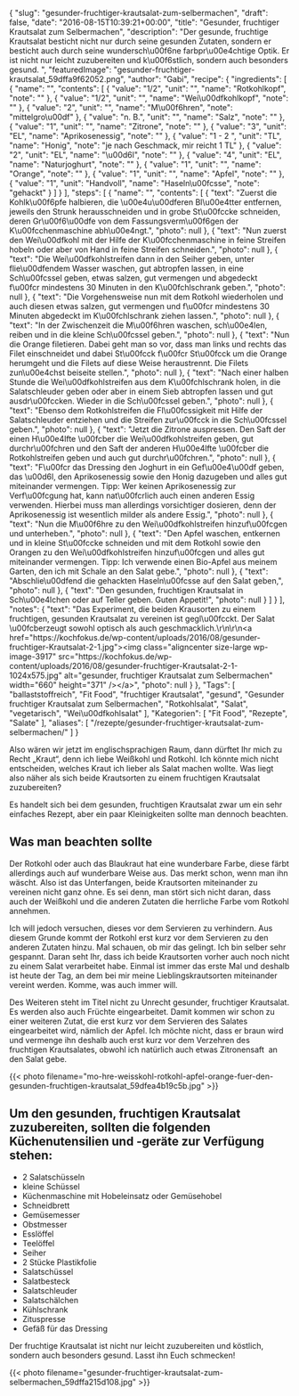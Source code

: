 {
    "slug": "gesunder-fruchtiger-krautsalat-zum-selbermachen",
    "draft": false,
    "date": "2016-08-15T10:39:21+00:00",
    "title": "Gesunder, fruchtiger Krautsalat zum Selbermachen",
    "description": "Der gesunde, fruchtige Krautsalat besticht nicht nur durch seine gesunden Zutaten, sondern er besticht auch durch seine wundersch\u00f6ne farbpr\u00e4chtige Optik. Er ist nicht nur leicht zuzubereiten und k\u00f6stlich, sondern auch besonders gesund. ",
    "featuredImage": "gesunder-fruchtiger-krautsalat_59dffa9f62052.png",
    "author": "Gabi",
    "recipe": {
        "ingredients": [
            {
                "name": "",
                "contents": [
                    {
                        "value": "1\/2",
                        "unit": "",
                        "name": "Rotkohlkopf",
                        "note": ""
                    },
                    {
                        "value": "1\/2",
                        "unit": "",
                        "name": "Wei\u00dfkohlkopf",
                        "note": ""
                    },
                    {
                        "value": "2",
                        "unit": "",
                        "name": "M\u00f6hren",
                        "note": "mittelgro\u00df"
                    },
                    {
                        "value": "n. B.",
                        "unit": "",
                        "name": "Salz",
                        "note": ""
                    },
                    {
                        "value": "1",
                        "unit": "",
                        "name": "Zitrone",
                        "note": ""
                    },
                    {
                        "value": "3",
                        "unit": "EL",
                        "name": "Aprikosenessig",
                        "note": ""
                    },
                    {
                        "value": "1 - 2 ",
                        "unit": "TL",
                        "name": "Honig",
                        "note": "je nach Geschmack, mir reicht 1 TL"
                    },
                    {
                        "value": "2",
                        "unit": "EL",
                        "name": "\u00d6l",
                        "note": ""
                    },
                    {
                        "value": "4",
                        "unit": "EL",
                        "name": "Naturjoghurt",
                        "note": ""
                    },
                    {
                        "value": "1",
                        "unit": "",
                        "name": "Orange",
                        "note": ""
                    },
                    {
                        "value": "1",
                        "unit": "",
                        "name": "Apfel",
                        "note": ""
                    },
                    {
                        "value": "1",
                        "unit": "Handvoll",
                        "name": "Haseln\u00fcsse",
                        "note": "gehackt"
                    }
                ]
            }
        ],
        "steps": [
            {
                "name": "",
                "contents": [
                    {
                        "text": "Zuerst die Kohlk\u00f6pfe halbieren, die \u00e4u\u00dferen Bl\u00e4tter entfernen, jeweils den Strunk herausschneiden und in grobe St\u00fccke schneiden, deren Gr\u00f6\u00dfe von dem Fassungsverm\u00f6gen der K\u00fcchenmaschine abh\u00e4ngt.",
                        "photo": null
                    },
                    {
                        "text": "Nun zuerst den Wei\u00dfkohl mit der Hilfe der K\u00fcchenmaschine in feine Streifen hobeln oder aber von Hand in feine Streifen schneiden.",
                        "photo": null
                    },
                    {
                        "text": "Die Wei\u00dfkohlstreifen dann in den Seiher geben, unter flie\u00dfendem Wasser waschen, gut abtropfen lassen, in eine Sch\u00fcssel geben, etwas salzen,  gut vermengen und abgedeckt f\u00fcr mindestens 30 Minuten in den K\u00fchlschrank geben.",
                        "photo": null
                    },
                    {
                        "text": "Die Vorgehensweise nun mit dem Rotkohl wiederholen und auch diesen etwas salzen, gut vermengen und f\u00fcr mindestens 30 Minuten abgedeckt im K\u00fchlschrank ziehen lassen.",
                        "photo": null
                    },
                    {
                        "text": "In der Zwischenzeit die M\u00f6hren waschen, sch\u00e4len, reiben und in die kleine Sch\u00fcssel geben.",
                        "photo": null
                    },
                    {
                        "text": "Nun die Orange filetieren. Dabei geht man so vor, dass man links und rechts das Filet einschneidet und dabei St\u00fcck f\u00fcr St\u00fcck um die Orange herumgeht und die Filets auf diese Weise heraustrennt. Die Filets zun\u00e4chst beiseite stellen.",
                        "photo": null
                    },
                    {
                        "text": "Nach einer halben Stunde die Wei\u00dfkohlstreifen aus dem K\u00fchlschrank holen, in die Salatschleuder geben oder aber in einem Sieb abtropfen lassen und gut ausdr\u00fccken. Wieder in die Sch\u00fcssel geben.",
                        "photo": null
                    },
                    {
                        "text": "Ebenso dem Rotkohlstreifen die Fl\u00fcssigkeit mit Hilfe der Salatschleuder entziehen und die Streifen zur\u00fcck in die Sch\u00fcssel geben.",
                        "photo": null
                    },
                    {
                        "text": "Jetzt die Zitrone auspressen. Den Saft der einen H\u00e4lfte \u00fcber die Wei\u00dfkohlstreifen geben,  gut durchr\u00fchren und den Saft der anderen H\u00e4lfte \u00fcber die Rotkohlstreifen geben und auch gut durchr\u00fchren.",
                        "photo": null
                    },
                    {
                        "text": "F\u00fcr das Dressing den Joghurt in ein Gef\u00e4\u00df geben, das \u00d6l, den Aprikosenessig sowie den Honig dazugeben und alles gut miteinander vermengen. Tipp: Wer keinen Aprikosenessig zur Verf\u00fcgung hat, kann nat\u00fcrlich auch einen anderen Essig verwenden. Hierbei muss man allerdings vorsichtiger dosieren, denn der Aprikosenessig ist wesentlich milder als andere Essig.",
                        "photo": null
                    },
                    {
                        "text": "Nun die M\u00f6hre zu den Wei\u00dfkohlstreifen hinzuf\u00fcgen und unterheben.",
                        "photo": null
                    },
                    {
                        "text": "Den Apfel waschen, entkernen und in kleine St\u00fccke schneiden und mit dem Rotkohl sowie den Orangen zu den Wei\u00dfkohlstreifen hinzuf\u00fcgen und alles gut miteinander vermengen. Tipp: Ich verwende einen Bio-Apfel aus meinem Garten, den ich mit Schale an den Salat gebe.",
                        "photo": null
                    },
                    {
                        "text": "Abschlie\u00dfend die gehackten Haseln\u00fcsse auf den Salat geben,",
                        "photo": null
                    },
                    {
                        "text": "Den gesunden, fruchtigen Krautsalat in Sch\u00e4lchen oder auf Teller geben. Guten Appetit!",
                        "photo": null
                    }
                ]
            }
        ],
        "notes": {
            "text": "Das Experiment, die beiden Krausorten zu einem fruchtigen, gesunden Krautsalat zu vereinen ist gegl\u00fcckt. Der Salat \u00fcberzeugt sowohl optisch als auch geschmacklich.\r\n\r\n<a href=\"https:\/\/kochfokus.de\/wp-content\/uploads\/2016\/08\/gesunder-fruchtiger-Krautsalat-2-1.jpg\"><img class=\"aligncenter size-large wp-image-3917\" src=\"https:\/\/kochfokus.de\/wp-content\/uploads\/2016\/08\/gesunder-fruchtiger-Krautsalat-2-1-1024x575.jpg\" alt=\"gesunder, fruchtiger Krautsalat zum Selbermachen\" width=\"660\" height=\"371\" \/><\/a>",
            "photo": null
        }
    },
    "Tags": [
        "ballaststoffreich",
        "Fit Food",
        "fruchtiger Krautsalat",
        "gesund",
        "Gesunder fruchtiger Krautsalat zum Selbermachen",
        "Rotkohlsalat",
        "Salat",
        "vegetarisch",
        "Wei\u00dfkohlsalat"
    ],
    "Kategorien": [
        "Fit Food",
        "Rezepte",
        "Salate"
    ],
    "aliases": [
        "\/rezepte\/gesunder-fruchtiger-krautsalat-zum-selbermachen\/"
    ]
}

Also wären wir jetzt im englischsprachigen Raum, dann dürftet Ihr mich zu Recht &#8222;Kraut&#8220;, denn ich liebe Weißkohl und Rotkohl. Ich könnte mich nicht entscheiden, welches Kraut ich lieber als Salat machen wollte. Was liegt also näher als sich beide Krautsorten zu einem fruchtigen Krautsalat zuzubereiten?

Es handelt sich bei dem gesunden, fruchtigen Krautsalat zwar um ein sehr einfaches Rezept, aber ein paar Kleinigkeiten sollte man dennoch beachten.

 

## Was man beachten sollte

Der Rotkohl oder auch das Blaukraut hat eine wunderbare Farbe, diese färbt allerdings auch auf wunderbare Weise aus. Das merkt schon, wenn man ihn wäscht. Also ist das Unterfangen, beide Krautsorten miteinander zu vereinen nicht ganz ohne. Es sei denn, man stört sich nicht daran, dass auch der Weißkohl und die anderen Zutaten die herrliche Farbe vom Rotkohl annehmen.

Ich will jedoch versuchen, dieses vor dem Servieren zu verhindern. Aus diesem Grunde kommt der Rotkohl erst kurz vor dem Servieren zu den anderen Zutaten hinzu. Mal schauen, ob mir das gelingt. Ich bin selber sehr gespannt. Daran seht Ihr, dass ich beide Krautsorten vorher auch noch nicht zu einem Salat verarbeitet habe. Einmal ist immer das erste Mal und deshalb ist heute der Tag, an dem bei mir meine Lieblingskrautsorten miteinander vereint werden. Komme, was auch immer will.

Des Weiteren steht im Titel nicht zu Unrecht gesunder, fruchtiger Krautsalat. Es werden also auch Früchte eingearbeitet. Damit kommen wir schon zu einer weiteren Zutat, die erst kurz vor dem Servieren des Salates eingearbeitet wird, nämlich der Apfel. Ich möchte nicht, dass er braun wird und vermenge ihn deshalb auch erst kurz vor dem Verzehren des fruchtigen Krautsalates, obwohl ich natürlich auch etwas Zitronensaft  an den Salat gebe.

 

{{< photo filename="mo-hre-weisskohl-rotkohl-apfel-orange-fuer-den-gesunden-fruchtigen-krautsalat_59dfea4b19c5b.jpg" >}}

## 

## Um den gesunden, fruchtigen Krautsalat zuzubereiten, sollten die folgenden Küchenutensilien und -geräte zur Verfügung stehen:

 * 2 Salatschüsseln
 * kleine Schüssel
 * Küchenmaschine mit Hobeleinsatz oder Gemüsehobel
 * Schneidbrett
 * Gemüsemesser
 * Obstmesser
 * Esslöffel
 * Teelöffel
 * Seiher
 * 2 Stücke Plastikfolie
 * Salatschüssel
 * Salatbesteck
 * Salatschleuder
 * Salatschälchen
 * Kühlschrank
 * Zituspresse
 * Gefäß für das Dressing

Der fruchtige Krautsalat ist nicht nur leicht zuzubereiten und köstlich, sondern auch besonders gesund. Lasst ihn Euch schmecken!

 

{{< photo filename="gesunder-fruchtiger-krautsalat-zum-selbermachen_59dffa215d108.jpg" >}}